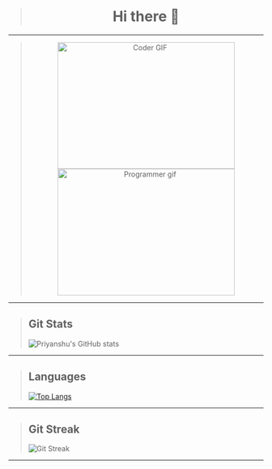 ><h1 align="center"> Hi there 👋 </h1>

---

><div align="center"><img alt="Coder GIF" height=250 width=350 src="https://images.squarespace-cdn.com/content/v1/5769fc401b631bab1addb2ab/1541580611624-TE64QGKRJG8SWAIUS7NS/ke17ZwdGBToddI8pDm48kPoswlzjSVMM-SxOp7CV59BZw-zPPgdn4jUwVcJE1ZvWQUxwkmyExglNqGp0IvTJZamWLI2zvYWH8K3-s_4yszcp2ryTI0HqTOaaUohrI8PI6FXy8c9PWtBlqAVlUS5izpdcIXDZqDYvprRqZ29Pw0o/coding-freak.gif"/><img alt="Programmer gif" height=250 width=350 src="https://c.tenor.com/NOYF3f82b_gAAAAC/programmer.gif"/></div>

---

> ## Git Stats
>![Priyanshu's GitHub stats](https://github-readme-stats.vercel.app/api?username=Priyanshu-Vyas&show_icons=true&count_private=true&include_all_commits=true)

---

> ## Languages
> [![Top Langs](https://github-readme-stats.vercel.app/api/top-langs/?username=Priyanshu-Vyas&langs_count=10&layout=compact)](https://github.com/Priyanshu-Vyas/github-readme-stats)

---

> ## Git Streak
> ![Git Streak](https://github-readme-streak-stats.herokuapp.com/?user=Priyanshu-Vyas)

---
